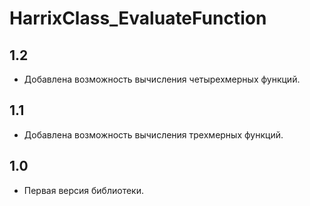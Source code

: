 HarrixClass_EvaluateFunction
============================

1.2
---
 * Добавлена возможность вычисления четырехмерных функций.

1.1
---
 * Добавлена возможность вычисления трехмерных функций.

1.0
---
 * Первая версия библиотеки.